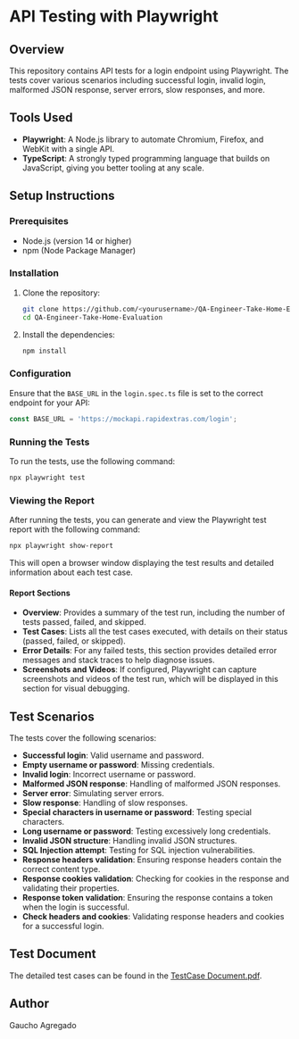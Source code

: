 # API Testing with Playwright

## Overview
This repository contains API tests for a login endpoint using Playwright. The tests cover various scenarios including successful login, invalid login, malformed JSON response, server errors, slow responses, and more.

## Tools Used
- **Playwright**: A Node.js library to automate Chromium, Firefox, and WebKit with a single API.
- **TypeScript**: A strongly typed programming language that builds on JavaScript, giving you better tooling at any scale.

## Setup Instructions

### Prerequisites
- Node.js (version 14 or higher)
- npm (Node Package Manager)

### Installation
1. Clone the repository:
    ```sh
    git clone https://github.com/<yourusername>/QA-Engineer-Take-Home-Evaluation.git
    cd QA-Engineer-Take-Home-Evaluation
    ```

2. Install the dependencies:
    ```sh
    npm install
    ```

### Configuration
Ensure that the `BASE_URL` in the `login.spec.ts` file is set to the correct endpoint for your API:
```typescript
const BASE_URL = 'https://mockapi.rapidextras.com/login';
```

### Running the Tests
To run the tests, use the following command:
```sh
npx playwright test
```

### Viewing the Report
After running the tests, you can generate and view the Playwright test report with the following command:
```sh
npx playwright show-report
```
This will open a browser window displaying the test results and detailed information about each test case.

#### Report Sections
- **Overview**: Provides a summary of the test run, including the number of tests passed, failed, and skipped.
- **Test Cases**: Lists all the test cases executed, with details on their status (passed, failed, or skipped).
- **Error Details**: For any failed tests, this section provides detailed error messages and stack traces to help diagnose issues.
- **Screenshots and Videos**: If configured, Playwright can capture screenshots and videos of the test run, which will be displayed in this section for visual debugging.

## Test Scenarios
The tests cover the following scenarios:
- **Successful login**: Valid username and password.
- **Empty username or password**: Missing credentials.
- **Invalid login**: Incorrect username or password.
- **Malformed JSON response**: Handling of malformed JSON responses.
- **Server error**: Simulating server errors.
- **Slow response**: Handling of slow responses.
- **Special characters in username or password**: Testing special characters.
- **Long username or password**: Testing excessively long credentials.
- **Invalid JSON structure**: Handling invalid JSON structures.
- **SQL Injection attempt**: Testing for SQL injection vulnerabilities.
- **Response headers validation**: Ensuring response headers contain the correct content type.
- **Response cookies validation**: Checking for cookies in the response and validating their properties.
- **Response token validation**: Ensuring the response contains a token when the login is successful.
- **Check headers and cookies**: Validating response headers and cookies for a successful login.


## Test Document
The detailed test cases can be found in the [TestCase Document.pdf](./TestCase%20Document.pdf).


## Author
Gaucho Agregado
